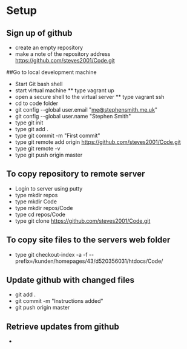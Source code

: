 # Setup

## Sign up of github

* create an empty repository
* make a note of the repository address https://github.com/steves2001/Code.git

##Go to local development machine 

* Start Git bash shell
* start virtual machine
** type vagrant up
* open a secure shell to the virtual server
** type vagrant ssh
* cd to code folder
* git config --global user.email "me@stephensmith.me.uk"
* git config --global user.name "Stephen Smith"
* type git init
* type git add .
* type git commit -m "First commit"
* type git remote add origin https://github.com/steves2001/Code.git
* type git remote -v
* type git push origin master

## To copy repository to remote server

* Login to server using putty
* type mkdir repos
* type mkdir Code
* type mkdir repos/Code
* type cd repos/Code
* type git clone https://github.com/steves2001/Code.git

## To copy site files to the servers web folder

* type git checkout-index -a -f --prefix=/kunden/homepages/43/d520356031/htdocs/Code/

## Update github with changed files

* git add .
* git commit -m "Instructions added"
* git push origin master

## Retrieve updates from github

*